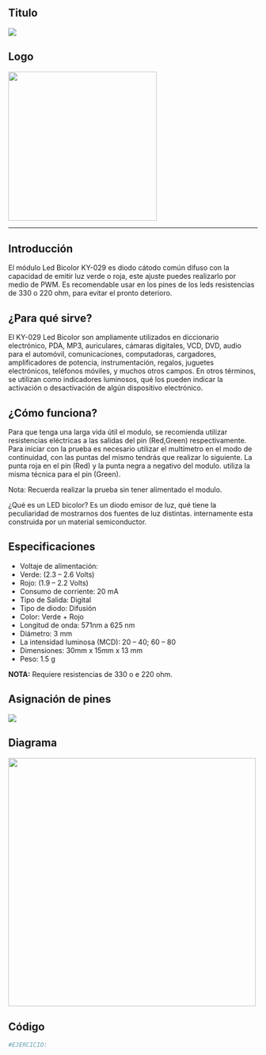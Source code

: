 ## Titulo
![](Titulo.png)

## Logo
<img src="logo.jpg" width="300">

___
## Introducción
El módulo Led Bicolor KY-029 es diodo cátodo común difuso con la capacidad de emitir luz verde o roja, este ajuste puedes realizarlo por medio de PWM. Es recomendable usar en los pines de los leds resistencias de 330 o 220 ohm, para evitar el pronto deterioro.

## ¿Para qué sirve?
El KY-029 Led Bicolor son ampliamente utilizados en diccionario electrónico, PDA, MP3, auriculares, cámaras digitales, VCD, DVD, audio para el automóvil, comunicaciones, computadoras, cargadores, amplificadores de potencia, instrumentación, regalos, juguetes electrónicos, teléfonos móviles, y muchos otros campos. En otros términos, se utilizan como indicadores luminosos, qué los pueden indicar la activación o desactivación de algún dispositivo electrónico.

## ¿Cómo funciona?
Para que tenga una larga vida útil el modulo, se recomienda utilizar resistencias eléctricas a las salidas del pin (Red,Green) respectivamente. Para iniciar con la prueba es necesario utilizar el multímetro en el modo de continuidad, con las puntas del mismo tendrás que realizar lo siguiente. La punta roja en el pin (Red) y la punta negra a negativo del modulo. utiliza la misma técnica para el pin (Green).

Nota: Recuerda realizar la prueba sin tener alimentado el modulo.

¿Qué es un LED bicolor?
Es un diodo emisor de luz, qué tiene la peculiaridad de mostrarnos dos fuentes de luz distintas. internamente esta construida por un material semiconductor.

## Especificaciones
- Voltaje de alimentación:
- Verde: (2.3 – 2.6 Volts)
- Rojo: (1.9 –  2.2 Volts)
- Consumo de corriente: 20 mA
- Tipo de Salida: Digital
- Tipo de diodo: Difusión
- Color:  Verde + Rojo
- Longitud de onda: 571nm a 625 nm
- Diámetro: 3 mm
- La intensidad luminosa (MCD): 20 – 40; 60 – 80
- Dimensiones: 30mm x 15mm x 13 mm
- Peso: 1.5 g

**NOTA:** Requiere resistencias de 330 o e 220 ohm.

## Asignación de pines
![](pines.jpg)

## Diagrama
<img src="diagrama.png" width="500" height="500">

## Código
```python
#EJERCICIO:
```
